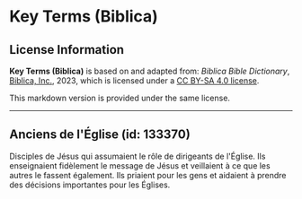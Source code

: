 # Key Terms (Biblica)

## License Information

**Key Terms (Biblica)** is based on and adapted from: _Biblica Bible Dictionary_, [Biblica, Inc.](https://www.biblica.com/), 2023, which is licensed under a [CC BY-SA 4.0 license](https://creativecommons.org/licenses/by-sa/4.0/legalcode.en).

This markdown version is provided under the same license.



--------------------------------

## Anciens de l'Église (id: 133370)

Disciples de Jésus qui assumaient le rôle de dirigeants de l'Église. Ils enseignaient fidèlement le message de Jésus et veillaient à ce que les autres le fassent également. Ils priaient pour les gens et aidaient à prendre des décisions importantes pour les Églises.


